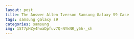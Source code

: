 ```yaml
---
layout: post
title: The Answer Allen Iverson Samsung Galaxy S9 Case
tags: samsung galaxy s9
categories: samsung
img: 1ST7pHZy4hwaDpfuv7Q-NYkNR_y6h-_sh
---
```

